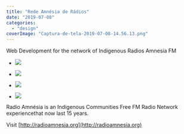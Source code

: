```yaml
---
title: "Rede Amnésia de Rádios"
date: "2019-07-08"
categories: 
  - "design"
coverImage: "Captura-de-tela-2019-07-08-14.56.13.png"
---
```


Web Development for the network of Indigenous Radios Amnesia FM

- [![](images/Captura-de-tela-2019-07-08-14.58.58-1024x522.png)](https://thisismyart.eratudomato.online/wp-content/uploads/sites/11/2019/07/Captura-de-tela-2019-07-08-14.58.58-1024x522.png)
    
- [![](images/Captura-de-tela-2019-07-08-14.58.30-1024x520.png)](https://thisismyart.eratudomato.online/wp-content/uploads/sites/11/2019/07/Captura-de-tela-2019-07-08-14.58.30-1024x520.png)
    
- [![](images/Captura-de-tela-2019-07-08-14.59.26-1024x521.png)](https://thisismyart.eratudomato.online/wp-content/uploads/sites/11/2019/07/Captura-de-tela-2019-07-08-14.59.26-1024x521.png)
    
- [![](images/Captura-de-tela-2019-07-08-14.56.13-1024x520.png)](https://thisismyart.eratudomato.online/wp-content/uploads/sites/11/2019/07/Captura-de-tela-2019-07-08-14.56.13-1024x520.png)
    

Radio Amnésia is an Indigenous Communities Free FM Radio Network experiencethat now last 15 years.

Visit [http://radioamnesia.org](http://radioamnesia.org)
